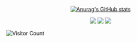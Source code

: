 <div id="title" align=center>

[![Anurag's GitHub stats](https://github-readme-stats.vercel.app/api?username=PotatoNB666&show_icons=true&theme=tokyonight)](https://b23.tv/qGv2cTa)

![](https://img.shields.io/badge/讨厌-虫子-yellow) 
![](https://img.shields.io/badge/性格-开朗-red) 
![](https://img.shields.io/badge/爱好-游戏-red)

</div>

![Visitor Count](https://profile-counter.glitch.me/PotatoNB666/count.svg)

[github-sub-title:img]: https://readme-typing-svg.herokuapp.com?font=Segoe+Script&center=true&lines=PotatoNB666.
